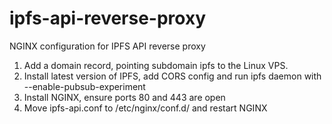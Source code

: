 # ipfs-api-reverse-proxy
NGINX configuration for IPFS API reverse proxy

1. Add a domain record, pointing subdomain ipfs to the Linux VPS.
2. Install latest version of IPFS, add CORS config and run ipfs daemon with --enable-pubsub-experiment
3. Install NGINX, ensure ports 80 and 443 are open
4. Move ipfs-api.conf to /etc/nginx/conf.d/ and restart NGINX
